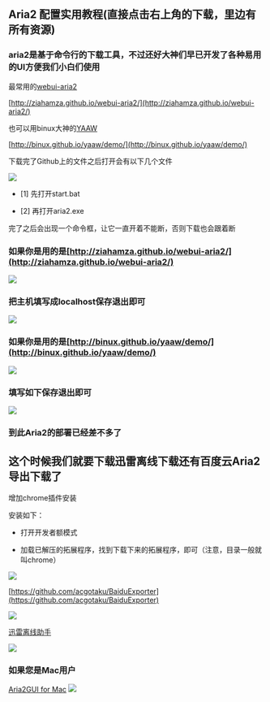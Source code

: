 ## Aria2 配置实用教程(直接点击右上角的下载，里边有所有资源)

### aria2是基于命令行的下载工具，不过还好大神们早已开发了各种易用的UI方便我们小白们使用

最常用的[webui-aria2](http://ziahamza.github.io/webui-aria2/)

[http://ziahamza.github.io/webui-aria2/](http://ziahamza.github.io/webui-aria2/)

也可以用binux大神的[YAAW](http://binux.github.io/yaaw/demo/)

[http://binux.github.io/yaaw/demo/](http://binux.github.io/yaaw/demo/)

下载完了Github上的文件之后打开会有以下几个文件

![](http://p1.bpimg.com/567571/e52f0ec72290e5eb.png)

- [1] 先打开start.bat

- [2] 再打开aria2.exe

完了之后会出现一个命令框，让它一直开着不能断，否则下载也会跟着断

### 如果你是用的是[http://ziahamza.github.io/webui-aria2/](http://ziahamza.github.io/webui-aria2/)

![](http://i1.piimg.com/567571/22336736fab2fddc.png)

### 把主机填写成localhost保存退出即可

![](http://i1.piimg.com/567571/0af59f7f2d105b90.png)

### 如果你是用的是[http://binux.github.io/yaaw/demo/](http://binux.github.io/yaaw/demo/)

![](http://i1.piimg.com/567571/19d6d7a425d85a2f.png)

### 填写如下保存退出即可

![](http://p1.bpimg.com/567571/8807a061237faa3c.png)

### 到此Aria2的部署已经差不多了

## 这个时候我们就要下载迅雷离线下载还有百度云Aria2导出下载了

增加chrome插件安装

安装如下：

- 打开开发者额模式

- 加载已解压的拓展程序，找到下载下来的拓展程序，即可（注意，目录一般就叫chrome）

![](http://p1.bpimg.com/567571/e592a65443b20a38.png)

[https://github.com/acgotaku/BaiduExporter](https://github.com/acgotaku/BaiduExporter)

![](http://i1.piimg.com/567571/579b4064eb793132.png)


[迅雷离线助手](https://chrome.google.com/webstore/detail/thunderlixianassistant/eehlmkfpnagoieibahhcghphdbjcdmen?hl=zh-CN)

![](http://p1.bqimg.com/567571/c18992ccc126b537.png)
### 如果您是Mac用户
[Aria2GUI for Mac](https://github.com/yangshun1029/aria2gui)
![](http://p1.bqimg.com/567571/58b53a7da403f7d3.png)
